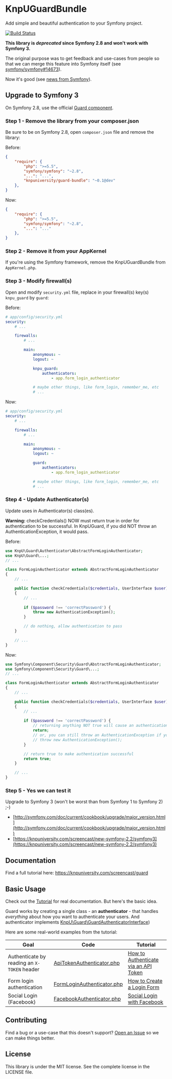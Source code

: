 # KnpUGuardBundle

Add simple and beautiful authentication to your Symfony project.

[![Build Status](https://travis-ci.org/knpuniversity/KnpUGuardBundle.svg?branch=master)](https://travis-ci.org/knpuniversity/KnpUGuardBundle)

**This library is *deprecated* since Symfony 2.8 and won't work with Symfony 3.**

The original purpose was to get feedback and use-cases from people so that we can merge this feature into Symfony itself
(see [symfony/symfony#14673](https://github.com/symfony/symfony/pull/14673)).

Now it's good (see [news from Symfony](http://symfony.com/blog/new-in-symfony-2-8-guard-authentication-component)).

## Upgrade to Symfony 3

On Symfony 2.8, use the official [Guard component](https://symfony.com/doc/master/cookbook/security/guard-authentication.html).

### Step 1 - Remove the library from your composer.json

Be sure to be on Symfony 2.8, open `composer.json` file and remove the library:

Before:
```json
{
    "require": {
        "php": ">=5.5",
        "symfony/symfony": "~2.8",
        "...": "...",
        "knpuniversity/guard-bundle": "~0.1@dev"
    },
}
```

Now:
```json
{
    "require": {
        "php": ">=5.5",
        "symfony/symfony": "~2.8",
        "...": "..."
    },
}
```

### Step 2 - Remove it from your AppKernel

If you're using the Symfony framework, remove the KnpUGuardBundle from `AppKernel.php`.

### Step 3 - Modify firewall(s)

Open and modify `security.yml` file, replace in your firewall(s) key(s) `knpu_guard` by `guard`:

Before:
```yaml
# app/config/security.yml
security:
    # ...

    firewalls:
        # ...

        main:
            anonymous: ~
            logout: ~

            knpu_guard:
                authenticators:
                    - app.form_login_authenticator

            # maybe other things, like form_login, remember_me, etc
            # ...
```

Now:
```yaml
# app/config/security.yml
security:
    # ...

    firewalls:
        # ...

        main:
            anonymous: ~
            logout: ~

            guard:
                authenticators:
                    - app.form_login_authenticator

            # maybe other things, like form_login, remember_me, etc
            # ...
```

### Step 4 - Update Authenticator(s)

Update uses in Authenticator(s) class(es).

**Warning:** checkCredentials() NOW must return true in order for authentication to be successful. 
In KnpUGuard, if you did NOT throw an AuthenticationException, it would pass.

Before:
```php
use KnpU\Guard\Authenticator\AbstractFormLoginAuthenticator;
use KnpU\Guard\...;
// ...

class FormLoginAuthenticator extends AbstractFormLoginAuthenticator
{
    // ...

    public function checkCredentials($credentials, UserInterface $user)
    {
        // ...
        
        if ($password !== 'correctPassword') {
            throw new AuthenticationException();
        }

        // do nothing, allow authentication to pass
    }

    // ...
}
```

Now:
```php
use Symfony\Component\Security\Guard\AbstractFormLoginAuthenticator;
use Symfony\Component\Security\Guard\...;
// ...

class FormLoginAuthenticator extends AbstractFormLoginAuthenticator
{
    // ...

    public function checkCredentials($credentials, UserInterface $user)
    {
        // ...
        
        if ($password !== 'correctPassword') {
            // returning anything NOT true will cause an authentication failure
            return;
            // or, you can still throw an AuthenticationException if you want to
            // throw new AuthenticationException();
        }

        // return true to make authentication successful
        return true;
    }

    // ...
}
```

### Step 5 - Yes we can test it

Upgrade to Symfony 3 (won't be worst than from Symfony 1 to Symfony 2) ;-)

- [http://symfony.com/doc/current/cookbook/upgrade/major_version.html](http://symfony.com/doc/current/cookbook/upgrade/major_version.html)
- [https://knpuniversity.com/screencast/new-symfony-2.2/symfony3](https://knpuniversity.com/screencast/new-symfony-2.2/symfony3)

## Documentation

Find a full tutorial here: https://knpuniversity.com/screencast/guard

## Basic Usage

Check out the [Tutorial](https://knpuniversity.com/screencast/guard) for real documentation.
But here's the basic idea.

Guard works by creating a single class - an **authenticator** - that handles *everything*
about how you want to authenticate your users. And authenticator implements
[KnpU\Guard\GuardAuthenticatorInterface](https://github.com/knpuniversity/KnpUGuard/blob/master/src/GuardAuthenticatorInterface.php))

Here are some real-world examples from the tutorial:

Goal                                        | Code                                                                                                                                          | Tutorial
------------------------------------------- | --------------------------------------------------------------------------------------------------------------------------------------------- | -------
Authenticate by reading an `X-TOKEN` header | [ApiTokenAuthenticator.php](https://github.com/knpuniversity/guard-tutorial/blob/finished/src/AppBundle/Security/ApiTokenAuthenticator.php)   | [How to Authenticate via an API Token](https://knpuniversity.com/screencast/guard/api-token)
Form login authentication                   | [FormLoginAuthenticator.php](https://github.com/knpuniversity/guard-tutorial/blob/finished/src/AppBundle/Security/FormLoginAuthenticator.php) | [How to Create a Login Form](https://knpuniversity.com/screencast/guard/login-form)
Social Login (Facebook)                     | [FacebookAuthenticator.php](https://github.com/knpuniversity/guard-tutorial/blob/finished/src/AppBundle/Security/FacebookAuthenticator.php)   | [Social Login with Facebook](https://knpuniversity.com/screencast/guard/social-login)

## Contributing

Find a bug or a use-case that this doesn't support? [Open an Issue](https://github.com/knpuniversity/KnpUGuardBundle/issues)
so we can make things better.

## License

This library is under the MIT license. See the complete license in the LICENSE file.
